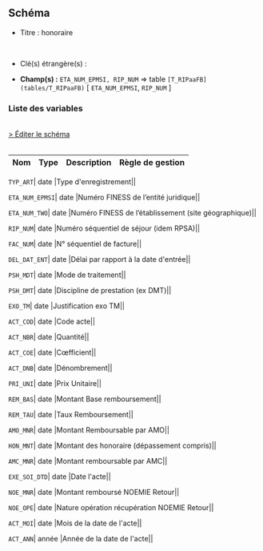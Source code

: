 ## Schéma


- Titre : honoraire
<br />



- Clé(s) étrangère(s) : <br />

- **Champ(s) :** `ETA_NUM_EPMSI, RIP_NUM`
  => table `[T_RIPaaFB](tables/T_RIPaaFB)` [ `ETA_NUM_EPMSI`, `RIP_NUM` ]<br />

 
### Liste des variables
<br />
<div>
    <a href="https://gitlab.com/healthdatahub/applications-du-hdh/schema-snds/-/tree/master/schemas/T_RIPaaFC/T_RIPaaFC.json"
       target="_blank" rel="noopener noreferrer">> Éditer le schéma</a>
</div>
<br />

Nom | Type | Description | Règle de gestion
-|-|-|-



`TYP_ART`| date |Type d'enregistrement||

`ETA_NUM_EPMSI`| date |Numéro FINESS de l’entité juridique||

`ETA_NUM_TWO`| date |Numéro FINESS de l’établissement (site géographique)||

`RIP_NUM`| date |Numéro séquentiel de séjour (idem RPSA)||

`FAC_NUM`| date |N° séquentiel de facture||

`DEL_DAT_ENT`| date |Délai par rapport à la date d'entrée||

`PSH_MDT`| date |Mode de traitement||

`PSH_DMT`| date |Discipline de prestation (ex DMT)||

`EXO_TM`| date |Justification exo TM||

`ACT_COD`| date |Code acte||

`ACT_NBR`| date |Quantité||

`ACT_COE`| date |Cœfficient||

`ACT_DNB`| date |Dénombrement||

`PRI_UNI`| date |Prix Unitaire||

`REM_BAS`| date |Montant Base remboursement||

`REM_TAU`| date |Taux Remboursement||

`AMO_MNR`| date |Montant Remboursable par AMO||

`HON_MNT`| date |Montant des honoraire (dépassement compris)||

`AMC_MNR`| date |Montant remboursable par AMC||

`EXE_SOI_DTD`| date |Date l'acte||

`NOE_MNR`| date |Montant remboursé NOEMIE Retour||

`NOE_OPE`| date |Nature opération récupération NOEMIE Retour||

`ACT_MOI`| date |Mois de la date de l'acte||

`ACT_ANN`| année |Année de la date de l'acte||
